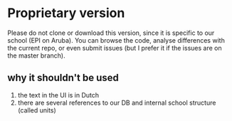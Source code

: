 # Proprietary version
Please do not clone or download this version, since it is specific to our school (EPI on Aruba). You can browse the code, analyse differences with the current repo, or even submit issues (but I prefer it if the issues are on the master branch).

## why it shouldn't be used
1. the text in the UI is in Dutch
2. there are several references to our DB and internal school structure (called units)

